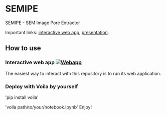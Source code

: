 # SEMIPE
SEMIPE - SEM Image Pore Extractor

Important links:
[interactive web app](http://www.semipe.utko.feec.vutbr.cz/),
[presentation](https://www.researchgate.net/publication/353131919_SEMIPE_-_SEM_Image_Pore_Extractor?channel=doi&linkId=60e8c76b1c28af345859694c&showFulltext=true).

## How to use
### Interactive web app [![Webapp](https://gitlab.com/hararticles/group-testing-simulations/uploads/78c7a022bf34165162b4e66e078e24b5/badge_webapp.svg)](http://www.semipe.utko.feec.vutbr.cz)

The easiest way to interact with this repository is to run its web application. 

### Deploy with Voila by yourself
'pip install voila'

'voila path/to/your/notebook.ipynb'
Enjoy!

